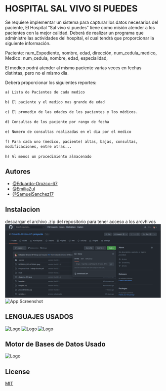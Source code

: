 
# HOSPITAL SAL VIVO SI PUEDES

Se requiere implementar un sistema para capturar los datos necesarios del paciente, El Hospital “Sal vivo si puedes” tiene como misión atender a los pacientes con la mejor calidad. Deberá de realizar un programa que administre las actividades del hospital, el cual tendrá que proporcionar la siguiente información.

Paciente: num_Expediente, nombre, edad, dirección, num_cedula_medico,
Medico: num_cedula, nombre, edad, especialidad, 

El medico podrá atender al mismo paciente varias veces en fechas distintas, pero no el mismo día.

Deberá proporcionar los siguientes reportes:

    a) Lista de Pacientes de cada medico
    
    b) El paciente y el medico mas grande de edad
    
    c) El promedio de las edades de los pacientes y los médicos.
    
    d) Consultas de los paciente por rango de fecha
    
    e) Numero de consultas realizadas en el dia por el medico
    
    f) Para cada uno (medico, paciente) altas, bajas, consultas, modificaciones, entre otras...
    
    h) Al menos un procedimiento almacenado


## Autores

- [@Eduardo-Orozco-67](https://github.com/Eduardo-Orozco-67)
- [@EmiliaZul](https://github.com/EmiliaZul)
- [@SamuelSanchez17](https://github.com/SamuelSanchez17)

## Instalacion

descargar el archivo .zip del repositorio para tener acceso a los arcvhivos
![App Screenshot](https://github.com/Eduardo-Orozco-67/proyecto/blob/master/descargar_zip.png)
![App Screenshot](https://br.atsit.in/es/wp-content/uploads/2021/06/como-descargar-archivos-y-ver-codigo-desde-github-9.png)

## LENGUAJES USADOS

![Logo](https://emiliopm.com/wp-content/uploads/2018/10/cursoCIntermedio.png)
![Logo](https://blog.desafiolatam.com/wp-content/uploads/2018/05/sql-logo.png)
![Logo](https://www.hatthieves.es/wp-content/uploads/2019/09/16-420x300.png)

## Motor de Bases de Datos Usado

![Logo](https://cdn.icon-icons.com/icons2/2415/PNG/512/postgresql_original_wordmark_logo_icon_146392.png)
## License

[MIT](https://choosealicense.com/licenses/mit/)

